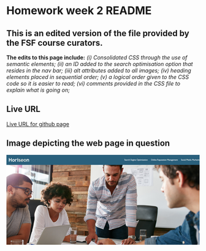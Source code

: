 # **Homework week 2 README**

## This is an edited version of the file provided by the FSF course curators.

**The edits to this page include:** 
*(i) Consolidated CSS through the use of semantic elements;*
*(ii) an ID added to the search optimisation option that resides in the nav bar;*
*(iii) alt attributes added to all images;*
*(iv) heading elements placed in sequential order;*
*(v) a logical order given to the CSS code so it is easier to read;*
*(vi) comments provided in the CSS file to explain what is going on;*

## Live URL

[Live URL for github page](https://github.com/Robbie-Bridgwater/Robbie-Bridgwater.github.io.git)

## Image depicting the web page in question

![Screenshot of webpage](screenshot.png)